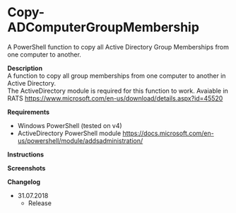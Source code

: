 # Copy-ADComputerGroupMembership
A PowerShell function to copy all Active Directory Group Memberships from one computer to another.

**Description**  
   A function to copy all group memberships from one computer to another in Active Directory.   
   The ActiveDirectory module is required for this function to work.
   Avaiable in RATS https://www.microsoft.com/en-us/download/details.aspx?id=45520
  
**Requirements**
* Windows PowerShell (tested on v4)
* ActiveDirectory PowerShell module
  https://docs.microsoft.com/en-us/powershell/module/addsadministration/

**Instructions**


**Screenshots**  


**Changelog**  
* 31.07.2018
    * Release
